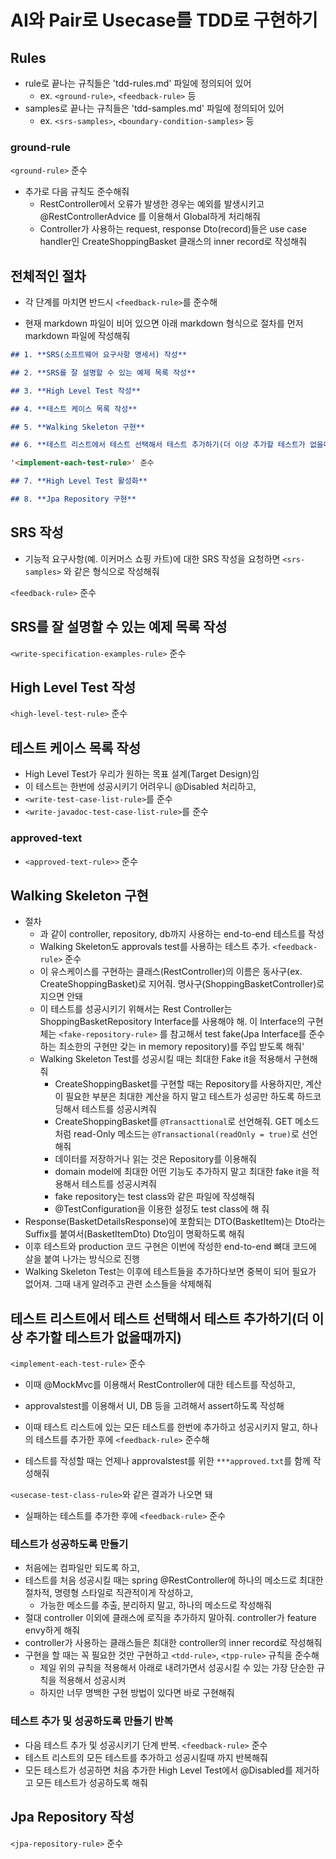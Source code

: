 # AI와 Pair로 Usecase를 TDD로 구현하기

## Rules

- rule로 끝나는 규칙들은 'tdd-rules.md' 파일에 정의되어 있어
    - ex. `<ground-rule>`, `<feedback-rule>` 등
- samples로 끝나는 규칙들은 'tdd-samples.md' 파일에 정의되어 있어
    - ex. `<srs-samples>`, `<boundary-condition-samples>` 등

### ground-rule

`<ground-rule>` 준수

- 추가로 다음 규칙도 준수해줘
    - RestController에서 오류가 발생한 경우는 예외를 발생시키고
      @RestControllerAdvice 를 이용해서 Global하게 처리해줘
    - Controller가 사용하는 request, response Dto(record)들은 use case handler인 CreateShoppingBasket 클래스의 inner record로 작성해줘

## 전체적인 절차

- 각 단계를 마치면 반드시 `<feedback-rule>`를 준수해

- 현재 markdown 파일이 비어 있으면 아래 markdown 형식으로 절차를 먼저 markdown 파일에 작성해줘

```markdown
## 1. **SRS(소프트웨어 요구사항 명세서) 작성**

## 2. **SRS를 잘 설명할 수 있는 예제 목록 작성**

## 3. **High Level Test 작성**

## 4. **테스트 케이스 목록 작성**

## 5. **Walking Skeleton 구현**

## 6. **테스트 리스트에서 테스트 선택해서 테스트 추가하기(더 이상 추가할 테스트가 없을때까지)**

'<implement-each-test-rule>' 준수

## 7. **High Level Test 활성화**

## 8. **Jpa Repository 구현**
```

## SRS 작성

- 기능적 요구사항(예. 이커머스 쇼핑 카트)에 대한 SRS 작성을 요청하면 `<srs-samples>` 와 같은 형식으로 작성해줘

`<feedback-rule>` 준수

## SRS를 잘 설명할 수 있는 예제 목록 작성

`<write-specification-examples-rule>` 준수

## High Level Test 작성

`<high-level-test-rule>` 준수

## 테스트 케이스 목록 작성

- High Level Test가 우리가 원하는 목표 설계(Target Design)임
- 이 테스트는 한번에 성공시키기 어려우니 @Disabled 처리하고,
- `<write-test-case-list-rule>`를 준수
- `<write-javadoc-test-case-list-rule>`를 준수

### approved-text

- `<approved-text-rule>>` 준수

## Walking Skeleton 구현

- 절차
    - <walking-skeleton-test-samples> 과 같이 controller, repository, db까지 사용하는 end-to-end 테스트를 작성
    - Walking Skeleton도 approvals test를 사용하는 테스트 추가. `<feedback-rule>` 준수
    - 이 유스케이스를 구현하는 클래스(RestController)의 이름은 동사구(ex. CreateShoppingBasket)로 지어줘. 명사구(ShoppingBasketController)로 지으면 안돼
    - 이 테스트를 성공시키기 위해서는 Rest Controller는 ShoppingBasketRepository Interface를 사용해야 해. 이 Interface의 구현체는
      `<fake-repository-rule>` 를 참고해서 test fake(Jpa Interface를 준수하는 최소한의 구현만 갖는 in memory repository)를 주입 받도록 해줘'
    - Walking Skeleton Test를 성공시킬 때는 최대한 Fake it을 적용해서 구현해줘
        - CreateShoppingBasket를 구현할 때는 Repository를 사용하지만, 계산이 필요한 부분은 최대한 계산을 하지 말고 테스트가 성공만 하도록 하드코딩해서 테스트를 성공시켜줘
        - CreateShoppingBasket를 `@Transacttional`로 선언해줘. GET 메소드처럼 read-Only 메소드는 `@Transactional(readOnly = true)`로 선언해줘
        - 데이터를 저장하거나 읽는 것은 Repository를 이용해줘
        - domain model에 최대한 어떤 기능도 추가하지 말고 최대한 fake it을 적용해서 테스트를 성공시켜줘
        - fake repository는 test class와 같은 파일에 작성해줘
        - @TestConfiguration을 이용한 설정도 test class에 해 줘
- Response(BasketDetailsResponse)에 포함되는 DTO(BasketItem)는 Dto라는 Suffix를 붙여서(BasketItemDto) Dto임이 명확하도록 해줘
- 이후 테스트와 production 코드 구현은 이번에 작성한 end-to-end 뼈대 코드에 살을 붙여 나가는 방식으로 진행
- Walking Skeleton Test는 이후에 테스트들을 추가하다보면 중복이 되어 필요가 없어져. 그때 내게 알려주고 관련 소스들을 삭제해줘

## 테스트 리스트에서 테스트 선택해서 테스트 추가하기(더 이상 추가할 테스트가 없을때까지)

`<implement-each-test-rule>` 준수

- 이때 @MockMvc를 이용해서 RestController에 대한 테스트를 작성하고,

- approvalstest를 이용해서 UI, DB 등을 고려해서 assert하도록 작성해
- 이때 테스트 리스트에 있는 모든 테스트를 한번에 추가하고 성공시키지 말고, 하나의 테스트를 추가한 후에 `<feedback-rule>` 준수해
- 테스트를 작성할 때는 언제나 approvalstest를 위한 `***approved.txt`를 함께 작성해줘

`<usecase-test-class-rule>`와 같은 결과가 나오면 돼

- 실패하는 테스트를 추가한 후에 `<feedback-rule>` 준수

### 테스트가 성공하도록 만들기

- 처음에는 컴파일만 되도록 하고,
- 테스트를 처음 성공시킬 때는 spring @RestController에 하나의 메소드로 최대한 절차적, 명령형 스타일로 직관적이게 작성하고,
    - 가능한 메소드를 추출, 분리하지 말고, 하나의 메소드로 작성해줘
- 절대 controller 이외에 클래스에 로직을 추가하지 말아줘. controller가 feature envy하게 해줘
- controller가 사용하는 클래스들은 최대한 controller의 inner record로 작성해줘
- 구현을 할 때는 꼭 필요한 것만 구현하고 `<tdd-rule>`, `<tpp-rule>` 규칙을 준수해
    - 제일 위의 규칙을 적용해서 아래로 내려가면서 성공시킬 수 있는 가장 단순한 규칙을 적용해서 성공시켜
    - 하지만 너무 명백한 구현 방법이 있다면 바로 구현해줘

### 테스트 추가 및 성공하도록 만들기 반복

- 다음 테스트 추가 및 성공시키기 단계 반복. `<feedback-rule>` 준수
- 테스트 리스트의 모든 테스트를 추가하고 성공시킬때 까지 반복해줘
- 모든 테스트가 성공하면 처음 추가한 High Level Test에서 @Disabled를 제거하고
  모든 테스트가 성공하도록 해줘

## Jpa Repository 작성

`<jpa-repository-rule>` 준수